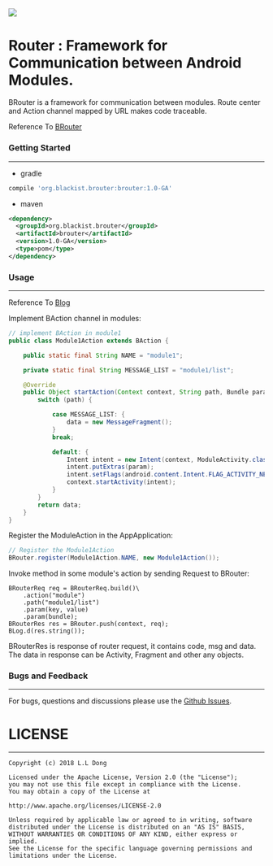 ![](http://pic.blackist.top/brouter-brouter-logo.png)
---


# Router : Framework for Communication between  Android Modules.


BRouter is a framework for communication between modules. Route center and Action channel mapped by URL makes code traceable.

Reference To [BRouter](https://blackist.org/2018/10/23/android-modulize-router/)

### Getting Started
---

- gradle

``` gradle
compile 'org.blackist.brouter:brouter:1.0-GA'

```

- maven

``` xml
<dependency>
  <groupId>org.blackist.brouter</groupId>
  <artifactId>brouter</artifactId>
  <version>1.0-GA</version>
  <type>pom</type>
</dependency>

```

### Usage
---

Reference To [Blog](https://blackist.org/2018/10/23/android-modulize-router/)

Implement BAction channel in modules:

``` java
// implement BAction in module1
public class Module1Action extends BAction {

    public static final String NAME = "module1";

    private static final String MESSAGE_LIST = "module1/list";

    @Override
    public Object startAction(Context context, String path, Bundle param, BEvent event) {
        switch (path) {

            case MESSAGE_LIST: {
                data = new MessageFragment();
            }
            break;

            default: {
                Intent intent = new Intent(context, ModuleActivity.class);
                intent.putExtras(param);
                intent.setFlags(android.content.Intent.FLAG_ACTIVITY_NEW_TASK);
                context.startActivity(intent);
            }
        }
        return data;
    }
} 

```

Register the ModuleAction in the AppApplication:

``` java
// Register the Module1Action
BRouter.register(Module1Action.NAME, new Module1Action());

```

Invoke method in some module's action by sending Request to BRouter:

```
BRouterReq req = BRouterReq.build()\
	.action("module")
	.path("module1/list")
	.param(key, value)
	.param(bundle);
BRouterRes res = BRouter.push(context, req);
BLog.d(res.string());

```

BRouterRes is response of router request, it contains code, msg and data. The data in response can be Activity, Fragment and other any objects.



### Bugs and Feedback
---

For bugs, questions and discussions please use the [Github Issues](https://github.com/blackist/BRouter/issues).


# LICENSE
---

```
Copyright (c) 2018 L.L Dong

Licensed under the Apache License, Version 2.0 (the "License");
you may not use this file except in compliance with the License.
You may obtain a copy of the License at

http://www.apache.org/licenses/LICENSE-2.0

Unless required by applicable law or agreed to in writing, software
distributed under the License is distributed on an "AS IS" BASIS,
WITHOUT WARRANTIES OR CONDITIONS OF ANY KIND, either express or implied.
See the License for the specific language governing permissions and
limitations under the License.

```